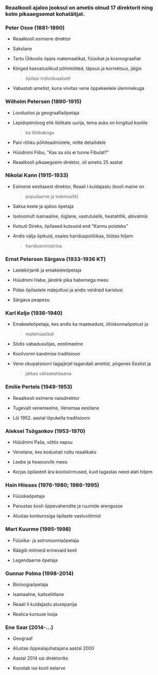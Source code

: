 ### **Reaalkooli ajaloo jooksul on ametis olnud 17 direktorit ning kolm pikaaegsemat kohatäitjat.**

### **Peter Osse (1881-1890)**

-   Reaalkooli esimene direktor

-   Sakslane

-   Tartu Ülikoolis õppis matemaatikat, füüsikat ja kosmograafiat

-   Kõrged kasvatuslikud põhimõtted, täpsus ja korrektsus, jälgis
    > õpilasi individuaalselt

-   Vabastati ametist, kuna viivitas vene õppekeelele üleminekuga

### **Wilhelm Petersen (1890-1915)**

-   Loodusloo ja geograafiaõpetaja

-   Lepidoptroloog ehk liblikate uurija, tema auks on kingitud koolile
    > ka liblikakogu

-   Pani rõhku põhiteadmistele, mitte detailidele

-   Hüüdnimi Fiibu, "Kas sa siis ei tunne Fibulat?"

-   Reaalkooli pikaaegseim direktor, oli ametis 25 aastat

### **Nikolai Kann (1915-1933)**

-   Esimene eestlasest direktor, Reaali I kuldajastu (kooli maine on
    > populaarne ja tulemuslik)

-   Saksa keele ja ajaloo õpetaja

-   Iseloomult isamaaline, õiglane, vastutulelik, heatahtlik, abivalmis

-   Kutsuti Direks, õpilased kutsusid end "Kannu poisteks"

-   Andis välja õpikuid, osales hariduspoliitikas, töötas hiljem
    > haridusministrina

### **Ernst Peterson Särgava (1933-1936 KT)**

-   Lastekirjanik ja emakeeleõpetaja

-   Hüüdnimi Habe, jändrik pika habemega mees

-   Pidas õpilastele mäejutlusi ja andis veidraid karistusi

-   Särgava peapesu

### **Karl Koljo (1936-1940)**

-   Emakeeleõpetaja, kes andis ka maateadust, ühiskonnaõpetust ja
    > matemaatikat

-   Sõdis vabadussõjas, eestimeelne

-   Koolivormi kandmise traditsioon

-   Vene okupatsiooni tagajärjel tagandati ametist, põgenes Eestist ja
    > jätkas väliseestlasena

### **Emilie Pertels (1949-1953)**

-   Reaalkooli esimene naisdirektor

-   Tugevalt venemeelne, Venemaa eestlane

-   Lõi 1952. aastal lõpukella traditsiooni

### **Aleksei Tsõgankov (1953-1970)**

-   Hüüdnimi Paša, võttis napsu

-   Venelane, kes kodustati ruttu reaalikaks

-   Leebe ja heasoovlik mees

-   Korjas õpilastelt ära koolisõrmused, kuid tagastas need alati hiljem

### **Hain Hiieaas (1976-1980; 1986-1995)**

-   Füüsikaõpetaja

-   Panustas kooli õppevahendite ja ruumide arengusse

-   Alustas konkurssiga õpilaste vastuvõtmist

### **Mart Kuurme (1995-1998)**

-   Füüsika- ja astronoomiaõpetaja

-   Räägib mitmeid erinevaid keeli

-   Legendaarne õpetaja

### **Gunnar Polma (1998-2014)**

-   Bioloogiaõpetaja

-   Isamaaline, kaitseliitlane

-   Reaali II kuldajastu alusepanija

-   Realica kursuse looja

### **Ene Saar (2014-...)**

-   Geograaf

-   Alustas õppealajuhatajana aastal 2000

-   Aastal 2014 sai direktoriks

-   Koostab ise kooli eelarve
